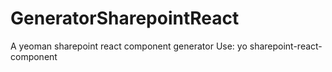 # GeneratorSharepointReact
A yeoman sharepoint react component generator
Use:
yo sharepoint-react-component <Webpart Name> <Component Name>
 